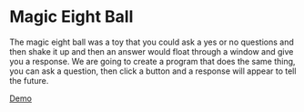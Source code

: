 # Magic Eight Ball

The magic eight ball was a toy that you could ask a yes or no questions and then shake it up and then an answer would float through a window and give you a response. We are going to create a program that does the same thing, you can ask a question, then click a button and a response will appear to tell the future.

[Demo](/magic-eight-ball/demo)
